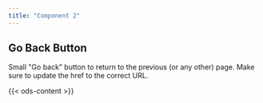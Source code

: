```yaml
---
title: "Component 2"
---
```


## Go Back Button

Small "Go back" button to return to the previous (or any other) page. Make sure to update the href to the correct URL.

{{< ods-content >}}